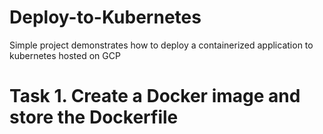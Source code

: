 # Deploy-to-Kubernetes
Simple project demonstrates how to deploy a containerized application to kubernetes hosted on GCP

# Task 1. Create a Docker image and store the Dockerfile
